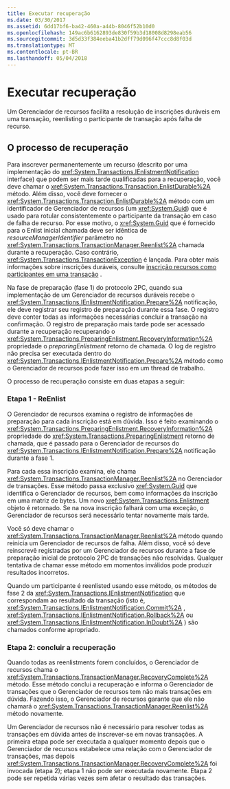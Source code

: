 ```yaml
---
title: Executar recuperação
ms.date: 03/30/2017
ms.assetid: 6dd17bf6-ba42-460a-a44b-8046f52b10d0
ms.openlocfilehash: 149ac6b6162893de830f59b3d18008d8298eab56
ms.sourcegitcommit: 3d5d33f384eeba41b2dff79d096f47ccc8d8f03d
ms.translationtype: MT
ms.contentlocale: pt-BR
ms.lasthandoff: 05/04/2018
---
```

# <a name="performing-recovery"></a>Executar recuperação
Um Gerenciador de recursos facilita a resolução de inscrições duráveis em uma transação, reenlisting o participante de transação após falha de recurso.  
  
## <a name="the-recovery-process"></a>O processo de recuperação  
 Para inscrever permanentemente um recurso (descrito por uma implementação do <xref:System.Transactions.IEnlistmentNotification> interface) que podem ser mais tarde qualificadas para a recuperação, você deve chamar o <xref:System.Transactions.Transaction.EnlistDurable%2A> método. Além disso, você deve fornecer o <xref:System.Transactions.Transaction.EnlistDurable%2A> método com um identificador de Gerenciador de recursos (um <xref:System.Guid>) que é usado para rotular consistentemente o participante da transação em caso de falha de recurso. Por esse motivo, o <xref:System.Guid> que é fornecido para o Enlist inicial chamada deve ser idêntica de *resourceManagerIdentifier* parâmetro no <xref:System.Transactions.TransactionManager.Reenlist%2A> chamada durante a recuperação. Caso contrário, <xref:System.Transactions.TransactionException> é lançada. Para obter mais informações sobre inscrições duráveis, consulte [inscrição recursos como participantes em uma transação](../../../../docs/framework/data/transactions/enlisting-resources-as-participants-in-a-transaction.md) .  
  
 Na fase de preparação (fase 1) do protocolo 2PC, quando sua implementação de um Gerenciador de recursos duráveis recebe o <xref:System.Transactions.IEnlistmentNotification.Prepare%2A> notificação, ele deve registrar seu registro de preparação durante essa fase. O registro deve conter todas as informações necessárias concluir a transação na confirmação. O registro de preparação mais tarde pode ser acessado durante a recuperação recuperando o <xref:System.Transactions.PreparingEnlistment.RecoveryInformation%2A> propriedade o *preparingEnlistment* retorno de chamada. O log de registro não precisa ser executada dentro do <xref:System.Transactions.IEnlistmentNotification.Prepare%2A> método como o Gerenciador de recursos pode fazer isso em um thread de trabalho.  
  
 O processo de recuperação consiste em duas etapas a seguir:  
  
### <a name="step-1---reenlist"></a>Etapa 1 - ReEnlist  
 O Gerenciador de recursos examina o registro de informações de preparação para cada inscrição está em dúvida. Isso é feito examinando o <xref:System.Transactions.PreparingEnlistment.RecoveryInformation%2A> propriedade do <xref:System.Transactions.PreparingEnlistment> retorno de chamada, que é passado para o Gerenciador de recursos do <xref:System.Transactions.IEnlistmentNotification.Prepare%2A> notificação durante a fase 1.  
  
 Para cada essa inscrição examina, ele chama <xref:System.Transactions.TransactionManager.Reenlist%2A> no Gerenciador de transações. Esse método passa exclusivo <xref:System.Guid> que identifica o Gerenciador de recursos, bem como informações da inscrição em uma matriz de bytes. Um novo <xref:System.Transactions.Enlistment> objeto é retornado. Se na nova inscrição falhará com uma exceção, o Gerenciador de recursos será necessário tentar novamente mais tarde.  
  
 Você só deve chamar o <xref:System.Transactions.TransactionManager.Reenlist%2A> método quando reinicia um Gerenciador de recursos de falha. Além disso, você só deve reinscrevê registradas por um Gerenciador de recursos durante a fase de preparação inicial de protocolo 2PC de transações não resolvidas. Qualquer tentativa de chamar esse método em momentos inválidos pode produzir resultados incorretos.  
  
 Quando um participante é reenlisted usando esse método, os métodos de fase 2 da <xref:System.Transactions.IEnlistmentNotification> que correspondam ao resultado da transação (isto é, <xref:System.Transactions.IEnlistmentNotification.Commit%2A> , <xref:System.Transactions.IEnlistmentNotification.Rollback%2A> ou <xref:System.Transactions.IEnlistmentNotification.InDoubt%2A> ) são chamados conforme apropriado.  
  
### <a name="step-2---completing-the-recovery"></a>Etapa 2: concluir a recuperação  
 Quando todas as reenlistments forem concluídos, o Gerenciador de recursos chama o <xref:System.Transactions.TransactionManager.RecoveryComplete%2A> método. Esse método conclui a recuperação e informa o Gerenciador de transações que o Gerenciador de recursos tem não mais transações em dúvida. Fazendo isso, o Gerenciador de recursos garante que ele não chamará o <xref:System.Transactions.TransactionManager.Reenlist%2A> método novamente.  
  
 Um Gerenciador de recursos não é necessário para resolver todas as transações em dúvida antes de inscrever-se em novas transações. A primeira etapa pode ser executada a qualquer momento depois que o Gerenciador de recursos estabelece uma relação com o Gerenciador de transações, mas depois <xref:System.Transactions.TransactionManager.RecoveryComplete%2A> foi invocada (etapa 2); etapa 1 não pode ser executada novamente. Etapa 2 pode ser repetida várias vezes sem afetar o resultado das transações.
